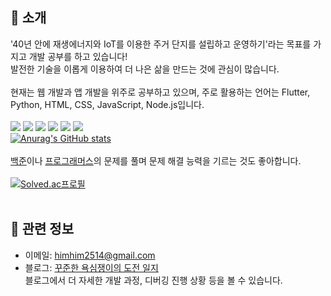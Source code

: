 ## 📌 소개
'40년 안에 재생에너지와 IoT를 이용한 주거 단지를 설립하고 운영하기'라는 목표를 가지고 개발 공부를 하고 있습니다!  
발전한 기술을 이롭게 이용하여 더 나은 삶을 만드는 것에 관심이 많습니다.  
<br>
현재는 웹 개발과 앱 개발을 위주로 공부하고 있으며, 주로 활용하는 언어는 Flutter, Python, HTML, CSS, JavaScript, Node.js입니다. 
<br>  
<img src="https://img.shields.io/badge/Flutter-02569B?style=for-the-badge&logo=flutter&logoColor=white">
<img src="https://img.shields.io/badge/Python-3776AB?style=for-the-badge&logo=Python&logoColor=white">
<img src="https://img.shields.io/badge/Node.js-339933?style=for-the-badge&logo=Node.js&logoColor=white">
<img src="https://img.shields.io/badge/JavaScript-F7DF1E?style=for-the-badge&logo=JavaScript&logoColor=white">
<img src="https://img.shields.io/badge/HTML5-E34F26?style=for-the-badge&logo=HTML5&logoColor=white">
<img src="https://img.shields.io/badge/CSS3-1572B6?style=for-the-badge&logo=CSS3&logoColor=white">
<br>
[![Anurag's GitHub stats](https://github-readme-stats-sigma-five.vercel.app/api?username=soaringwave)](https://github.com/anuraghazra/github-readme-stats)
<br>  
[백준](https://www.acmicpc.net/)이나 [프로그래머스](https://school.programmers.co.kr/learn/challenges?languages=python3&order=recent)의 문제를 풀며 문제 해결 능력을 기르는 것도 좋아합니다.  
<br>
[![Solved.ac프로필](http://mazassumnida.wtf/api/generate_badge?boj=himhim51)](https://solved.ac/himhim51)
<br>
<br>
## 📎 관련 정보
* 이메일: himhim2514@gmail.com
* 블로그: [꾸준한 욕심쟁이의 도전 일지](https://soaringwave.tistory.com/)  
블로그에서 더 자세한 개발 과정, 디버깅 진행 상황 등을 볼 수 있습니다. 
